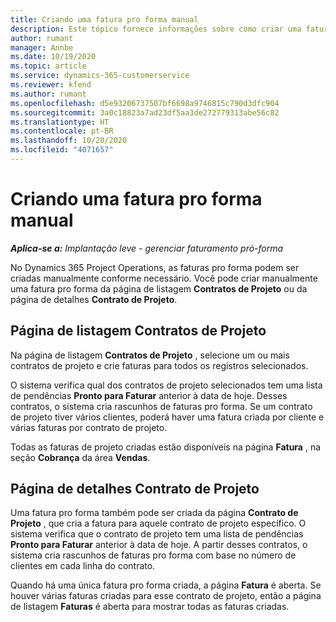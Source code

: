```yaml
---
title: Criando uma fatura pro forma manual
description: Este tópico fornece informações sobre como criar uma fatura pro forma manual no Project Operations.
author: rumant
manager: Annbe
ms.date: 10/19/2020
ms.topic: article
ms.service: dynamics-365-customerservice
ms.reviewer: kfend
ms.author: rumant
ms.openlocfilehash: d5e93206737507bf6698a9746815c790d3dfc904
ms.sourcegitcommit: 3a0c18823a7ad23df5aa3de272779313abe56c82
ms.translationtype: HT
ms.contentlocale: pt-BR
ms.lasthandoff: 10/20/2020
ms.locfileid: "4071657"
---
```

# <a name="creating-a-manual-proforma-invoice"></a>Criando uma fatura pro forma manual

_**Aplica-se a:** Implantação leve - gerenciar faturamento pró-forma_

No Dynamics 365 Project Operations, as faturas pro forma podem ser criadas manualmente conforme necessário. Você pode criar manualmente uma fatura pro forma da página de listagem **Contratos de Projeto** ou da página de detalhes **Contrato de Projeto**.

##  <a name="project-contracts-list-page"></a>Página de listagem Contratos de Projeto

Na página de listagem **Contratos de Projeto** , selecione um ou mais contratos de projeto e crie faturas para todos os registros selecionados.

O sistema verifica qual dos contratos de projeto selecionados tem uma lista de pendências **Pronto para Faturar** anterior à data de hoje. Desses contratos, o sistema cria rascunhos de faturas pro forma. Se um contrato de projeto tiver vários clientes, poderá haver uma fatura criada por cliente e várias faturas por contrato de projeto.

Todas as faturas de projeto criadas estão disponíveis na página **Fatura** , na seção **Cobrança** da área **Vendas**.

## <a name="project-contract-details-page"></a>Página de detalhes Contrato de Projeto

Uma fatura pro forma também pode ser criada da página **Contrato de Projeto** , que cria a fatura para aquele contrato de projeto específico. O sistema verifica que o contrato de projeto tem uma lista de pendências **Pronto para Faturar** anterior à data de hoje. A partir desses contratos, o sistema cria rascunhos de faturas pro forma com base no número de clientes em cada linha do contrato.

Quando há uma única fatura pro forma criada, a página **Fatura** é aberta. Se houver várias faturas criadas para esse contrato de projeto, então a página de listagem **Faturas** é aberta para mostrar todas as faturas criadas.

